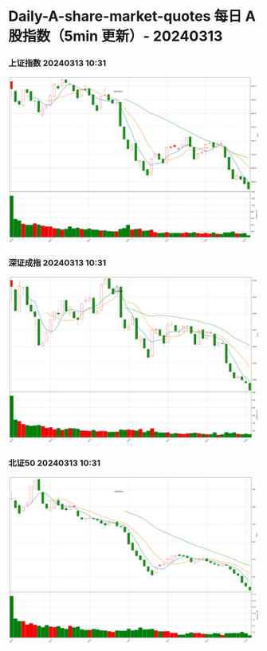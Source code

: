 
# Daily-A-share-market-quotes 每日 A 股指数（5min 更新）- 20240313

### 上证指数 20240313 10:31
![](./fig/2024/3/20240313-sh000001.png)

### 深证成指 20240313 10:31
![](./fig/2024/3/20240313-sz399001.png)

### 北证50 20240313 10:31
![](./fig/2024/3/20240313-bj899050.png)
